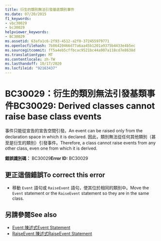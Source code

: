 ```yaml
---
title: 衍生的類別無法引發基底類別事件
ms.date: 07/20/2015
f1_keywords:
- vbc30029
- bc30029
helpviewer_keywords:
- BC30029
ms.assetid: 63afa1c6-2f93-4512-a2f0-372455979771
ms.openlocfilehash: 7b86420466d77a6aa45b1201a9375b4433e4b5ec
ms.sourcegitcommit: ff5a4eb5cffbcac9521bc44a907a118cd7e8638d
ms.translationtype: MT
ms.contentlocale: zh-TW
ms.lasthandoff: 10/17/2020
ms.locfileid: "92163437"
---
```

# <a name="bc30029-derived-classes-cannot-raise-base-class-events"></a><span data-ttu-id="9c1f8-102">BC30029：衍生的類別無法引發基類事件</span><span class="sxs-lookup"><span data-stu-id="9c1f8-102">BC30029: Derived classes cannot raise base class events</span></span>

<span data-ttu-id="9c1f8-103">事件只能從宣告的宣告空間引發。</span><span class="sxs-lookup"><span data-stu-id="9c1f8-103">An event can be raised only from the declaration space in which it is declared.</span></span> <span data-ttu-id="9c1f8-104">因此，類別無法從任何其他類別（甚至是衍生的類別）引發事件。</span><span class="sxs-lookup"><span data-stu-id="9c1f8-104">Therefore, a class cannot raise events from any other class, even one from which it is derived.</span></span>

 <span data-ttu-id="9c1f8-105">**錯誤識別碼：** BC30029</span><span class="sxs-lookup"><span data-stu-id="9c1f8-105">**Error ID:** BC30029</span></span>

## <a name="to-correct-this-error"></a><span data-ttu-id="9c1f8-106">更正這個錯誤</span><span class="sxs-lookup"><span data-stu-id="9c1f8-106">To correct this error</span></span>

- <span data-ttu-id="9c1f8-107">移動 `Event` 語句或 `RaiseEvent` 語句，使其位於相同的類別中。</span><span class="sxs-lookup"><span data-stu-id="9c1f8-107">Move the `Event` statement or the `RaiseEvent` statement so they are in the same class.</span></span>

## <a name="see-also"></a><span data-ttu-id="9c1f8-108">另請參閱</span><span class="sxs-lookup"><span data-stu-id="9c1f8-108">See also</span></span>

- [<span data-ttu-id="9c1f8-109">Event 陳述式</span><span class="sxs-lookup"><span data-stu-id="9c1f8-109">Event Statement</span></span>](../statements/event-statement.md)
- [<span data-ttu-id="9c1f8-110">RaiseEvent 陳述式</span><span class="sxs-lookup"><span data-stu-id="9c1f8-110">RaiseEvent Statement</span></span>](../statements/raiseevent-statement.md)
